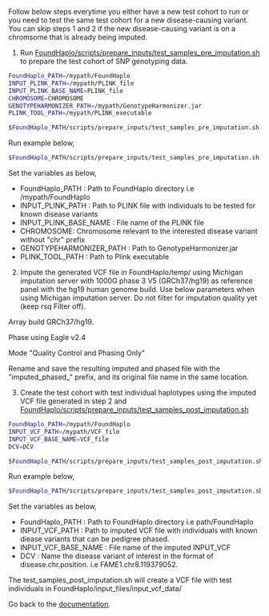 Follow below steps everytime you either have a new test cohort to run or you need to test the same test cohort for a new disease-causing variant. You can skip steps 1 and 2 if the new disease-causing variant is on a chromsome that is already being imputed.

1. Run [FoundHaplo/scripts/prepare_inputs/test_samples_pre_imputation.sh](https://github.com/bahlolab/FoundHaplo/blob/main/scripts/prepare_inputs/test_samples_pre_imputation.sh) to prepare the test cohort of SNP genotyping data.

```bash
FoundHaplo_PATH=/mypath/FoundHaplo
INPUT_PLINK_PATH=/mypath/PLINK_file
INPUT_PLINK_BASE_NAME=PLINK_file
CHROMOSOME=CHROMOSOME
GENOTYPEHARMONIZER_PATH=/mypath/GenotypeHarmonizer.jar
PLINK_TOOL_PATH=/mypath/PLINK_executable 

$FoundHaplo_PATH/scripts/prepare_inputs/test_samples_pre_imputation.sh $FoundHaplo_PATH $INPUT_PLINK_PATH INPUT_PLINK_BASE_NAME $CHROMOSOME $GENOTYPEHARMONIZER_PATH $PLINK_TOOL_PATH
```
Run example below,

```bash
$FoundHaplo_PATH/scripts/prepare_inputs/test_samples_pre_imputation.sh $FoundHaplo_PATH $FoundHaplo_PATH/example FAME1_test_cohort 8 $GENOTYPEHARMONIZER_PATH $PLINK_TOOL_PATH
```
Set the variables as below,

* FoundHaplo_PATH : Path to FoundHaplo directory i.e /mypath/FoundHaplo
* INPUT_PLINK_PATH :  Path to PLINK file with individuals to be tested for known disease variants
* INPUT_PLINK_BASE_NAME : File name of the PLINK file 
* CHROMOSOME: Chromosome relevant to the interested disease variant without "chr" prefix
* GENOTYPEHARMONIZER_PATH : Path to GenotypeHarmonizer.jar
* PLINK_TOOL_PATH : Path to Plink executable 

2. Impute the generated VCF file in FoundHaplo/temp/ using Michigan imputation server with 1000G phase 3 V5 (GRCh37/hg19) as reference panel with the hg19 human genome build. Use below parameters when using Michigan imputation server.
Do not filter for imputation quality yet (keep rsq Filter off).

Array build GRCh37/hg19.

Phase using Eagle v2.4

Mode "Quality Control and Phasing Only"

Rename and save the resulting imputed and phased file with the "imputed_phased_" prefix, and its original file name in the same location.

3. Create the test cohort with test individual haplotypes using the imputed VCF file generated in step 2 and [FoundHaplo/scripts/prepare_inputs/test_samples_post_imputation.sh](https://github.com/bahlolab/FoundHaplo/blob/main/scripts/prepare_inputs/test_samples_post_imputation.sh)

```bash
FoundHaplo_PATH=/mypath/FoundHaplo
INPUT_VCF_PATH=/mypath/VCF_file  
INPUT_VCF_BASE_NAME=VCF_file
DCV=DCV

$FoundHaplo_PATH/scripts/prepare_inputs/test_samples_post_imputation.sh $FoundHaplo_PATH $INPUT_VCF_PATH $INPUT_VCF_BASE_NAME $DCV
```
Run example below,

```bash
$FoundHaplo_PATH/scripts/prepare_inputs/test_samples_post_imputation.sh $FoundHaplo_PATH $FoundHaplo_PATH/temp/FAME1_test_cohort.snp.0.98.sample.0.98.chr8.vcf.gz FAME1_test_cohort.snp.0.98.sample.0.98.chr8.vcf.gz FAME1.chr8.119379052.
```
Set the variables as below,

* FoundHaplo_PATH : Path to FoundHaplo directory i.e path/FoundHaplo
* INPUT_VCF_PATH :  Path to imputed VCF file with individuals with known diease variants that can be pedigree phased.
* INPUT_VCF_BASE_NAME : File name of the imputed INPUT_VCF 
* DCV : Name the disease variant of interest in the format of disease.chr.position. i.e FAME1.chr8.119379052.

The test_samples_post_imputation.sh will create a VCF file with test individuals in FoundHaplo/input_files/input_vcf_data/

Go back to the [documentation](https://github.com/bahlolab/FoundHaplo/blob/main/Documentation/Guide%20to%20run%20FoundHaplo.md).
